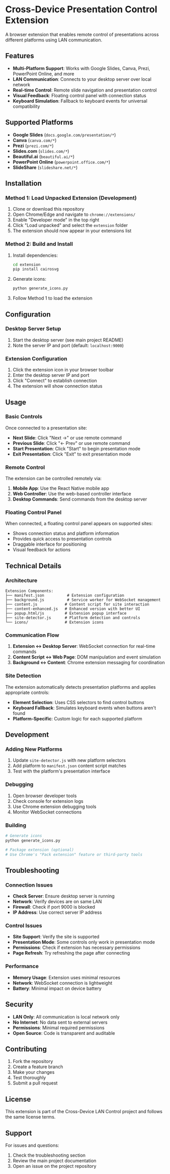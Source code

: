 # Cross-Device Presentation Control Extension

A browser extension that enables remote control of presentations across different platforms using LAN communication.

## Features

- **Multi-Platform Support**: Works with Google Slides, Canva, Prezi, PowerPoint Online, and more
- **LAN Communication**: Connects to your desktop server over local network
- **Real-time Control**: Remote slide navigation and presentation control
- **Visual Feedback**: Floating control panel with connection status
- **Keyboard Simulation**: Fallback to keyboard events for universal compatibility

## Supported Platforms

- **Google Slides** (`docs.google.com/presentation/*`)
- **Canva** (`canva.com/*`)
- **Prezi** (`prezi.com/*`)
- **Slides.com** (`slides.com/*`)
- **Beautiful.ai** (`beautiful.ai/*`)
- **PowerPoint Online** (`powerpoint.office.com/*`)
- **SlideShare** (`slideshare.net/*`)

## Installation

### Method 1: Load Unpacked Extension (Development)

1. Clone or download this repository
2. Open Chrome/Edge and navigate to `chrome://extensions/`
3. Enable "Developer mode" in the top right
4. Click "Load unpacked" and select the `extension` folder
5. The extension should now appear in your extensions list

### Method 2: Build and Install

1. Install dependencies:

   ```bash
   cd extension
   pip install cairosvg
   ```

2. Generate icons:

   ```bash
   python generate_icons.py
   ```

3. Follow Method 1 to load the extension

## Configuration

### Desktop Server Setup

1. Start the desktop server (see main project README)
2. Note the server IP and port (default: `localhost:9000`)

### Extension Configuration

1. Click the extension icon in your browser toolbar
2. Enter the desktop server IP and port
3. Click "Connect" to establish connection
4. The extension will show connection status

## Usage

### Basic Controls

Once connected to a presentation site:

- **Next Slide**: Click "Next →" or use remote command
- **Previous Slide**: Click "← Prev" or use remote command
- **Start Presentation**: Click "Start" to begin presentation mode
- **Exit Presentation**: Click "Exit" to exit presentation mode

### Remote Control

The extension can be controlled remotely via:

1. **Mobile App**: Use the React Native mobile app
2. **Web Controller**: Use the web-based controller interface
3. **Desktop Commands**: Send commands from the desktop server

### Floating Control Panel

When connected, a floating control panel appears on supported sites:

- Shows connection status and platform information
- Provides quick access to presentation controls
- Draggable interface for positioning
- Visual feedback for actions

## Technical Details

### Architecture

```
Extension Components:
├── manifest.json          # Extension configuration
├── background.js          # Service worker for WebSocket management
├── content.js            # Content script for site interaction
├── content-enhanced.js   # Enhanced version with better UI
├── popup.html/js         # Extension popup interface
├── site-detector.js      # Platform detection and controls
└── icons/                # Extension icons
```

### Communication Flow

1. **Extension ↔ Desktop Server**: WebSocket connection for real-time commands
2. **Content Script ↔ Web Page**: DOM manipulation and event simulation
3. **Background ↔ Content**: Chrome extension messaging for coordination

### Site Detection

The extension automatically detects presentation platforms and applies appropriate controls:

- **Element Selection**: Uses CSS selectors to find control buttons
- **Keyboard Fallback**: Simulates keyboard events when buttons aren't found
- **Platform-Specific**: Custom logic for each supported platform

## Development

### Adding New Platforms

1. Update `site-detector.js` with new platform selectors
2. Add platform to `manifest.json` content script matches
3. Test with the platform's presentation interface

### Debugging

1. Open browser developer tools
2. Check console for extension logs
3. Use Chrome extension debugging tools
4. Monitor WebSocket connections

### Building

```bash
# Generate icons
python generate_icons.py

# Package extension (optional)
# Use Chrome's "Pack extension" feature or third-party tools
```

## Troubleshooting

### Connection Issues

- **Check Server**: Ensure desktop server is running
- **Network**: Verify devices are on same LAN
- **Firewall**: Check if port 9000 is blocked
- **IP Address**: Use correct server IP address

### Control Issues

- **Site Support**: Verify the site is supported
- **Presentation Mode**: Some controls only work in presentation mode
- **Permissions**: Check if extension has necessary permissions
- **Page Refresh**: Try refreshing the page after connecting

### Performance

- **Memory Usage**: Extension uses minimal resources
- **Network**: WebSocket connection is lightweight
- **Battery**: Minimal impact on device battery

## Security

- **LAN Only**: All communication is local network only
- **No Internet**: No data sent to external servers
- **Permissions**: Minimal required permissions
- **Open Source**: Code is transparent and auditable

## Contributing

1. Fork the repository
2. Create a feature branch
3. Make your changes
4. Test thoroughly
5. Submit a pull request

## License

This extension is part of the Cross-Device LAN Control project and follows the same license terms.

## Support

For issues and questions:

1. Check the troubleshooting section
2. Review the main project documentation
3. Open an issue on the project repository
